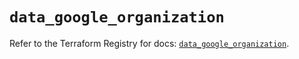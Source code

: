 # `data_google_organization`

Refer to the Terraform Registry for docs: [`data_google_organization`](https://registry.terraform.io/providers/hashicorp/google-beta/6.36.0/docs/data-sources/google_organization).
